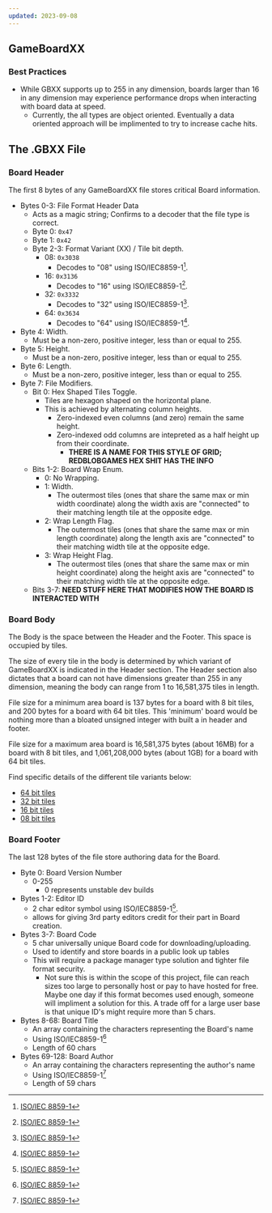 ```yaml
---
updated: 2023-09-08
---
```

## GameBoardXX
### Best Practices 
- While GBXX supports up to 255 in any dimension, boards larger than 16 in any dimension may experience performance drops when interacting with board data at speed.
	- Currently, the all types are object oriented. Eventually a data oriented approach will be implimented to try to increase cache hits.

## The .GBXX File
### Board Header
The first 8 bytes of any GameBoardXX file stores critical Board information. 
- Bytes 0-3: File Format Header Data
	- Acts as a magic string; Confirms to a decoder that the file type is correct.
	- Byte 0: `0x47`
	- Byte 1: `0x42`
	- Byte 2-3: Format Variant (XX) / Tile bit depth.
		- 08: `0x3038`
			- Decodes to "08" using ISO/IEC8859-1[^ISO/IEC8859-1].
		- 16: `0x3136`
			- Decodes to "16" using ISO/IEC8859-1[^ISO/IEC8859-1].
		- 32: `0x3332`
			- Decodes to "32" using ISO/IEC8859-1[^ISO/IEC8859-1].
		- 64: `0x3634`
			- Decodes to "64" using ISO/IEC8859-1[^ISO/IEC8859-1].
- Byte 4: Width.
    - Must be a non-zero, positive integer, less than or equal to 255.
- Byte 5: Height.
	- Must be a non-zero, positive integer, less than or equal to 255.
- Byte 6: Length.
	- Must be a non-zero, positive integer, less than or equal to 255.
- Byte 7: File Modifiers.
	- Bit 0: Hex Shaped Tiles Toggle.
		- Tiles are hexagon shaped on the horizontal plane.
		- This is achieved by alternating column heights. 
			- Zero-indexed even columns (and zero) remain the same height.
			- Zero-indexed odd columns are intepreted as a half height up from their coordinate.
				- **THERE IS A NAME FOR THIS STYLE OF GRID; REDBLOBGAMES HEX SHIT HAS THE INFO**
	- Bits 1-2: Board Wrap Enum.
		- 0: No Wrapping.
		- 1: Width.
			- The outermost tiles (ones that share the same max or min width coordinate) along the width axis are "connected" to their matching length tile at the opposite edge.
		- 2: Wrap Length Flag.
			- The outermost tiles (ones that share the same max or min length coordinate) along the length axis are "connected" to their matching width tile at the opposite edge.
		- 3: Wrap Height Flag.
			- The outermost tiles (ones that share the same max or min height coordinate) along the height axis are "connected" to their matching width tile at the opposite edge.
	- Bits 3-7: **NEED STUFF HERE THAT MODIFIES HOW THE BOARD IS INTERACTED WITH**


### Board Body
The Body is the space between the Header and the Footer. This space is occupied by tiles.

The size of every tile in the body is determined by which variant of GameBoardXX is indicated in the Header section. The Header section also dictates that a board can not have dimensions greater than 255 in any dimension, meaning the body can range from 1 to 16,581,375 tiles in length. 

File size for a minimum area board is 137 bytes for a board with 8 bit tiles, and 200 bytes for a board with 64 bit tiles. This 'minimum' board would be nothing more than a bloated unsigned integer with built a in header and footer.

File size for a maximum area board is 16,581,375 bytes (about 16MB) for a board with 8 bit tiles, and 1,061,208,000 bytes (about 1GB) for a board with 64 bit tiles.

Find specific details of the different tile variants below:
- [64 bit tiles](GB64_Tile.md)
- [32 bit tiles](GB32_Tile.md)
- [16 bit tiles](GB16_Tile.md)
- [08 bit tiles](GB08_Tile.md)


### Board Footer
The last 128 bytes of the file store authoring data for the Board.
- Byte 0: Board Version Number
	- 0-255
		- 0 represents unstable dev builds
- Bytes 1-2: Editor ID
	- 2 char editor symbol using ISO/IEC8859-1[^ISO/IEC8859-1].
	- allows for giving 3rd party editors credit for their part in Board creation.
- Bytes 3-7: Board Code
	- 5 char universally unique Board code for downloading/uploading.
	- Used to identify and store boards in a public look up tables
	- This will require a package manager type solution and tighter file format security.
		- Not sure this is within the scope of this project, file can reach sizes too large to personally host or pay to have hosted for free. Maybe one day if this format becomes used enough, someone will impliment a solution for this. A trade off for a large user base is that unique ID's might require more than 5 chars.
- Bytes 8-68: Board Title
	- An array containing the characters representing the Board's name
	- Using ISO/IEC8859-1[^ISO/IEC8859-1]
	- Length of 60 chars
- Bytes 69-128: Board Author
	- An array containing the characters representing the author's name
	- Using ISO/IEC8859-1[^ISO/IEC8859-1]
	- Length of 59 chars



[^ISO/IEC8859-1]: [ISO/IEC 8859-1](https://en.wikipedia.org/wiki/ISO/IEC_8859-1)